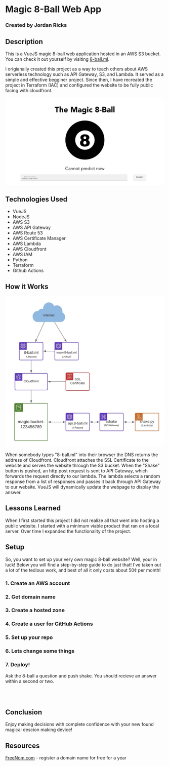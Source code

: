 # Magic 8-Ball Web App

### Created by Jordan Ricks

## Description
This is a VueJS magic 8-ball web application hosted in an AWS S3 bucket. You can check it out yourself by visiting [8-ball.ml](https://www.8-ball.ml).

I origianally created this project as a way to teach others about AWS serverless technology such as API Gateway, S3, and Lambda. It served as a simple and effective begginer project. Since then, I have recreated the project in Terraform (IAC) and configured the website to be fully public facing with cloudfront.

![](./pictures/Website.png)

## Technologies Used
- VueJS
- NodeJS
- AWS S3
- AWS API Gateway
- AWS Route 53
- AWS Certificate Manager
- AWS Lambda
- AWS Cloudfront
- AWS IAM
- Python
- Terraform
- Github Actions

## How it Works

![](./pictures/Diagram.jpeg)

When somebody types "8-ball.ml" into their browser the DNS returns the address of Cloudfront. Cloudfront attaches the SSL Certificate to the website and serves the website through the S3 bucket. When the "Shake" button is pushed, an http post request is sent to API Gateway, which forwards the request directly to our lambda. The lambda selects a random response from a list of responses and passes it back through API Gateway to our website. VueJS will dynamically update the webpage to display the answer.

## Lessons Learned
When I first started this project I did not realize all that went into hosting a public website. I started with a minimum viable product that ran on a local server. Over time I expanded the functionality of the project. 
## Setup
So, you want to set up your very own magic 8-ball website? Well, your in luck! Below you will find a step-by-step guide to do just that! I've taken out a lot of the tedious work, and best of all it only costs about 50¢ per month!

### 1. Create an AWS account
### 2. Get domain name
### 3. Create a hosted zone
### 4. Create a user for GitHub Actions
### 5. Set up your repo
### 6. Lets change some things
### 7. Deploy!







Ask the 8-ball a question and push shake. You should recieve an answer within a second or two.

<br>
<br>

## Conclusion

Enjoy making decisions with complete confidence with your new found magical descion making device!

## Resources
[FreeNom.com](https://freenom.com) - register a domain name for free for a year